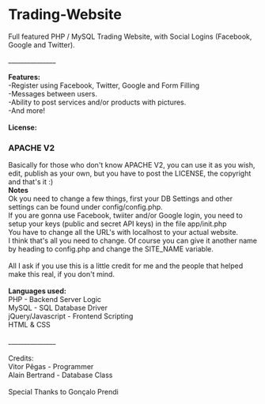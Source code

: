 Trading-Website
===============

Full featured PHP / MySQL Trading Website, with Social Logins (Facebook, Google and Twitter).

_______________<br>
<br>
<b>Features:</b><br>
-Register using Facebook, Twitter, Google and Form Filling<br>
-Messages between users.<br>
-Ability to post services and/or products with pictures.<br>
-And more!<br>
<br>
<b>License: </b> <h3>APACHE V2</h3>
Basically for those who don't know APACHE V2, you can use it as you wish, edit, publish as your own, but you have to post the LICENSE, the copyright and that's it :)
<br>
<b>Notes</b><br>
Ok you need to change a few things, first your DB Settings and other settings can be found under config/config.php.<br>
If you are gonna use Facebook, twiiter and/or Google login, you need to setup your keys (public and secret API keys) in the file app/init.php<br>
You have to change all the URL's with localhost to your actual website.<br>
I think that's all you need to change. Of course you can give it another name by heading to config.php and change the SITE_NAME variable.<br>
<br>
All I ask if you use this is a little credit for me and the people that helped make this real, if you don't mind.<br>
<br>
<b>Languages used:</b><br>
PHP - Backend Server Logic<br>
MySQL - SQL Database Driver<br>
jQuery/Javascript - Frontend Scripting<br>
HTML & CSS<br>
<br>
_______________<br>
<br>
Credits:<br>
Vitor Pêgas - Programmer<br>
Alain Bertrand - Database Class<br>
<br>
Special Thanks to Gonçalo Prendi<br>
